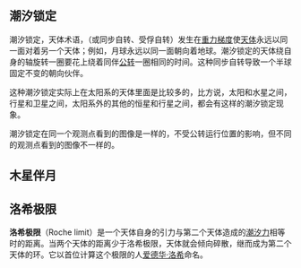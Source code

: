 ## 潮汐锁定

潮汐锁定，天体术语，（或同步自转、受俘自转）发生在[重力梯度](https://baike.baidu.com/item/重力梯度/12735578?fromModule=lemma_inlink)使[天体](https://baike.baidu.com/item/天体/749823?fromModule=lemma_inlink)永远以同一面对着另一个天体；例如，月球永远以同一面朝向着地球。潮汐锁定的天体绕自身的轴旋转一圈要花上绕着同伴[公转](https://baike.baidu.com/item/公转/356290?fromModule=lemma_inlink)一圈相同的时间。这种同步自转导致一个半球固定不变的朝向伙伴。

这种潮汐锁定实际上在太阳系的天体里面是比较多的，比方说，太阳和水星之间，行星和卫星之间，太阳系外的其他的恒星和行星之间，都会有这样的潮汐锁定现象。

潮汐锁定在同一个观测点看到的图像是一样的，不受公转运行位置的影响，但不同的观测点看到的图像不一样的。

## 木星伴月

## 洛希极限

**洛希极限**（Roche limit）是一个天体自身的引力与第二个天体造成的[潮汐力](https://baike.baidu.com/item/潮汐力/9824197?fromModule=lemma_inlink)相等时的距离。当两个天体的距离少于洛希极限，天体就会倾向碎散，继而成为第二个天体的环。它以首位计算这个极限的人[爱德华·洛希](https://baike.baidu.com/item/爱德华·洛希?fromModule=lemma_inlink)命名。